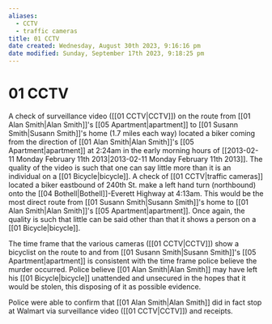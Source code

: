 ```yaml
---
aliases:
  - CCTV
  - traffic cameras
title: 01 CCTV
date created: Wednesday, August 30th 2023, 9:16:16 pm
date modified: Sunday, September 17th 2023, 9:18:25 pm
---
```


# 01 CCTV

A check of surveillance video ([[01 CCTV|CCTV]]) on the route from [[01 Alan Smith|Alan Smith]]'s [[05 Apartment|apartment]] to [[01 Susann Smith|Susann Smith]]'s home (1.7 miles each way) located a biker coming from the direction of [[01 Alan Smith|Alan Smith]]'s [[05 Apartment|apartment]] at 2:24am in the early morning hours of [[2013-02-11 Monday February 11th 2013|2013-02-11 Monday February 11th 2013]]. The quality of the video is such that one can say little more than it is an individual on a [[01 Bicycle|bicycle]]. A check of [[01 CCTV|traffic cameras]] located a biker eastbound of 240th St. make a left hand turn (northbound) onto the [[04 Bothell|Bothell]]-Everett Highway at 4:13am. This would be the most direct route from [[01 Susann Smith|Susann Smith]]'s home to [[01 Alan Smith|Alan Smith]]'s [[05 Apartment|apartment]]. Once again, the quality is such that little can be said other than that it shows a person on a [[01 Bicycle|bicycle]].

The time frame that the various cameras ([[01 CCTV|CCTV]]) show a bicyclist on the route to and from [[01 Susann Smith|Susann Smith]]'s [[05 Apartment|apartment]] is consistent with the time frame police believe the murder occurred. Police believe [[01 Alan Smith|Alan Smith]] may have left his [[01 Bicycle|bicycle]] unattended and unsecured in the hopes that it would be stolen, this disposing of it as possible evidence.

Police were able to confirm that [[01 Alan Smith|Alan Smith]] did in fact stop at Walmart via surveillance video ([[01 CCTV|CCTV]]) and receipts.
